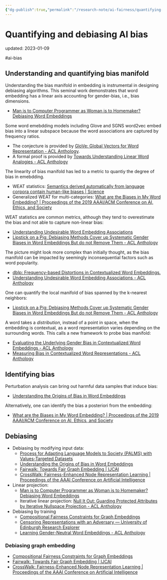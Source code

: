 ```yaml
---
{"dg-publish":true,"permalink":"/research-note/ai-fairness/quantifying-and-debiasing-ai-bias/","dgPassFrontmatter":true}
---
```



# Quantifying and debiasing AI bias
updated: 2023-01-09

#ai-bias 

## Understanding and quantifying bias manifold

Understanding the bias manifold in embedding is instrumental in designing debiasing algorithms. This seminal work demonstrates that word embedding has a linear axis accounting for gender-bias, i.e., bias dimensions.

- [Man is to Computer Programmer as Woman is to Homemaker? Debiasing Word Embeddings](https://papers.nips.cc/paper/2016/hash/a486cd07e4ac3d270571622f4f316ec5-Abstract.html)

Some word emebdding models including Glove and SGNS word2vec embed bias into a linear subspace because the word associations are captured by frequency ratios. 

- The conjecture is provided by [GloVe: Global Vectors for Word Representation - ACL Anthology](https://aclanthology.org/D14-1162/).
- A formal proof is provided by [Towards Understanding Linear Word Analogies - ACL Anthology](https://doi.org/10.18653/v1/P19-1315)

The linearity of bias manifold has led to a metric to quantiy the degree of bias in emebdding. 

- WEAT statistics: [Semantics derived automatically from language corpora contain human-like biases | Science](https://www.science.org/doi/10.1126/science.aal4230)
- Generalized WEAT for multi-categories: [What are the Biases in My Word Embedding? | Proceedings of the 2019 AAAI/ACM Conference on AI, Ethics, and Society](https://dl.acm.org/doi/abs/10.1145/3306618.3314270)

WEAT statistics are common metrics, although they tend to overestimate the bias and not able to capture non-linear bias:

- [Understanding Undesirable Word Embedding Associations](https://arxiv.org/abs/1908.06361)
- [Lipstick on a Pig: Debiasing Methods Cover up Systematic Gender Biases in Word Embeddings But do not Remove Them - ACL Anthology](https://aclanthology.org/N19-1061/)

The picture might look more complex than initially thought, as the bias manifold can be impacted by seemingly inconsequential factors such as word popularity. 

- [dblp: Frequency-based Distortions in Contextualized Word Embeddings.](https://dblp.org/rec/journals/corr/abs-2104-08465.html)
- [Understanding Undesirable Word Embedding Associations - ACL Anthology](https://doi.org/10.18653/v1/P19-1166)

One can quantify the local manifold of bias spanned by the k-nearest neighbors: 

- [Lipstick on a Pig: Debiasing Methods Cover up Systematic Gender Biases in Word Embeddings But do not Remove Them - ACL Anthology](https://aclanthology.org/N19-1061/)

A word takes a *distribution*, instead of a point in space, when the embedding is contextual, as a word representation varies depending on the surrounding words. This calls a new framework to probe bias manifold: 

- [Evaluating the Underlying Gender Bias in Contextualized Word Embeddings - ACL Anthology](https://aclanthology.org/W19-3805/)
- [Measuring Bias in Contextualized Word Representations - ACL Anthology](https://aclanthology.org/W19-3823/)


## Identifying bias

Perturbation analysis can bring out harmful data samples that induce bias: 

- [Understanding the Origins of Bias in Word Embeddings](https://proceedings.mlr.press/v97/brunet19a.html)

Alternatively, one can identify the bias a posteriori from the embedding:

- [What are the Biases in My Word Embedding? | Proceedings of the 2019 AAAI/ACM Conference on AI, Ethics, and Society](https://dl.acm.org/doi/abs/10.1145/3306618.3314270)


## Debiasing 
- Debiasing by modifying input data:
	- [Process for Adapting Language Models to Society (PALMS) with Values-Targeted Datasets](https://proceedings.neurips.cc/paper/2021/hash/2e855f9489df0712b4bd8ea9e2848c5a-Abstract.html)
	- [Understanding the Origins of Bias in Word Embeddings](https://proceedings.mlr.press/v97/brunet19a.html)
	- [Fairwalk: Towards Fair Graph Embedding | IJCAI](https://www.ijcai.org/proceedings/2019/456)
	- [CrossWalk: Fairness-Enhanced Node Representation Learning | Proceedings of the AAAI Conference on Artificial Intelligence](https://ojs.aaai.org/index.php/AAAI/article/view/21454)
- Linear projection:
	- [Man is to Computer Programmer as Woman is to Homemaker? Debiasing Word Embeddings](https://papers.nips.cc/paper/2016/hash/a486cd07e4ac3d270571622f4f316ec5-Abstract.html)
	- Iterative linear projection: [Null It Out: Guarding Protected Attributes by Iterative Nullspace Projection - ACL Anthology](https://aclanthology.org/2020.acl-main.647/)
- Debiasing by training
	- [Compositional Fairness Constraints for Graph Embeddings](https://arxiv.org/abs/1905.10674)
	- [Censoring Representations with an Adversary — University of Edinburgh Research Explorer](https://www.research.ed.ac.uk/en/publications/censoring-representations-with-an-adversary) 
	- [Learning Gender-Neutral Word Embeddings - ACL Anthology](https://aclanthology.org/D18-1521/)

### Debiasing graph embedding 
- [Compositional Fairness Constraints for Graph Embeddings](https://arxiv.org/abs/1905.10674)
- [Fairwalk: Towards Fair Graph Embedding | IJCAI](https://www.ijcai.org/proceedings/2019/456)
- [CrossWalk: Fairness-Enhanced Node Representation Learning | Proceedings of the AAAI Conference on Artificial Intelligence](https://ojs.aaai.org/index.php/AAAI/article/view/21454)